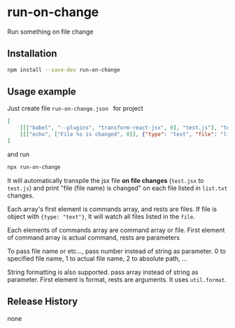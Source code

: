 # run-on-change
Run something on file change



## Installation

```bash
npm install --save-dev run-on-change
```



## Usage example

Just create file `run-on-change.json ` for project

```json
[
	[[["babel", "--plugins", "transform-react-jsx", 0], "test.js"], "test.jsx"],
	[[["echo", ["File %s is changed", 0]], {"type": "text", "file": "list.txt"}]
]
```

and run

```bash
npx run-on-change
```

It will automatically transpile the jsx file **on file changes** (`test.jsx` to `test.js`)
and print "file (file name) is changed" on each file listed in `list.txt` changes.

Each array's first element is commands array, and rests are files.
If file is object with `{type: "text"}`, It will watch all files listed in the `file`.

Each elements of commands array are command array or file.
First element of command array is actual command, rests are parameters

To pass file name or etc..., pass number instead of string as parameter.
0 to specified file name, 1 to actual file name, 2 to absolute path, ...

String formatting is also supported. pass array instead of string as parameter.
First element is format, rests are arguments. It uses `util.format`.



## Release History

none

